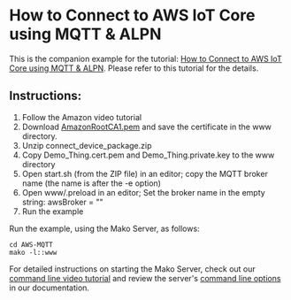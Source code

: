 # How to Connect to AWS IoT Core using MQTT & ALPN

This is the companion example for the tutorial:
[How to Connect to AWS IoT Core using MQTT & ALPN](https://makoserver.net/articles/How-to-Connect-to-AWS-IoT-Core-using-MQTT-amp-ALPN).
Please refer to this tutorial for the details.

## Instructions:

1. Follow the Amazon video tutorial
2. Download [AmazonRootCA1.pem](https://www.amazontrust.com/repository/AmazonRootCA1.pem) and save the certificate in the www directory.
3. Unzip connect_device_package.zip
4. Copy Demo_Thing.cert.pem and Demo_Thing.private.key to the www directory
5. Open start.sh (from the ZIP file) in an editor; copy the MQTT broker name (the name is after the -e option)
6. Open www/.preload in an editor; Set the broker name in the empty string: awsBroker = ""
7. Run the example

Run the example, using the Mako Server, as follows:

``` shell
cd AWS-MQTT
mako -l::www
```

For detailed instructions on starting the Mako Server, check out our [command line video tutorial](https://youtu.be/vwQ52ZC5RRg) and review the server's [command line options](https://realtimelogic.com/ba/doc/?url=Mako.html#loadapp) in our documentation.
